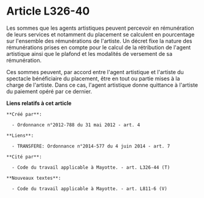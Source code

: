 # Article L326-40

Les sommes que les agents artistiques peuvent percevoir en rémunération de leurs services et notamment du placement se
calculent en pourcentage sur l'ensemble des rémunérations de l'artiste. Un décret fixe la nature des rémunérations prises en
compte pour le calcul de la rétribution de l'agent artistique ainsi que le plafond et les modalités de versement de sa
rémunération.

Ces sommes peuvent, par accord entre l'agent artistique et l'artiste du spectacle bénéficiaire du placement, être en tout ou
partie mises à la charge de l'artiste. Dans ce cas, l'agent artistique donne quittance à l'artiste du paiement opéré par ce
dernier.

**Liens relatifs à cet article**

	**Créé par**:

	  - Ordonnance n°2012-788 du 31 mai 2012 - art. 4

	**Liens**:

	  - TRANSFERE: Ordonnance n°2014-577 du 4 juin 2014 - art. 7

	**Cité par**:

	  - Code du travail applicable à Mayotte. - art. L326-44 (T)

	**Nouveaux textes**:

	  - Code du travail applicable à Mayotte. - art. L811-6 (V)
